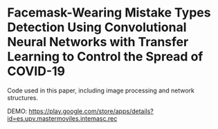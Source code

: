 # Facemask-Wearing Mistake Types Detection Using Convolutional Neural Networks with Transfer Learning to Control the Spread of COVID-19

Code used in this paper, including image processing and network structures. 

DEMO: https://play.google.com/store/apps/details?id=es.upv.mastermoviles.intemasc.rec

